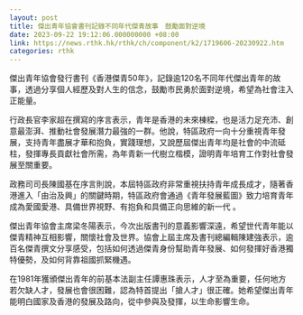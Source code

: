 ```yaml
---
layout: post
title: 傑出青年協會書刊記錄不同年代傑青故事　鼓勵面對逆境
date: 2023-09-22 19:12:06.000000000 +08:00
link: https://news.rthk.hk/rthk/ch/component/k2/1719606-20230922.htm
categories: rthk
---
```


傑出青年協會發行書刊《香港傑青50年》，記錄逾120名不同年代傑出青年的故事，透過分享個人經歷及對人生的信念，鼓勵市民勇於面對逆境，希望為社會注入正能量。 

行政長官李家超在撰寫的序言表示，青年是香港的未來棟樑，也是活力足充沛、創意最澎湃、推動社會發展潛力最強的一群。他說，特區政府一向十分重視青年發展，支持青年盡展才華和抱負，實踐理想，又說歷屆傑出青年均是社會的中流砥柱，發揮專長貢獻社會所需，為年青新一代樹立楷模，證明青年培育工作對社會發展至關重要。 

政務司司長陳國基在序言則說，本屆特區政府非常重視扶持青年成長成才，隨著香港進入「由治及興」的關鍵時期，特區政府會通過《青年發展藍圖》致力培育青年成為愛國愛港、具備世界視野、有抱負和具備正向思維的新一代 。 

傑出青年協會主席梁冬陽表示，今次出版書刊的意義影響深遠，希望世代青年能以傑青精神互相影響，關懷社會及世界。協會上屆主席及書刊總編輯陳建強表示，逾百名傑青撰文分享感受，包括如何透過傑青身份幫助青年發展、如何發揮好香港獨特優勢，及如何背靠祖國抓緊機遇。 

在1981年獲頒傑出青年的前基本法副主任譚惠珠表示，人才至為重要，任何地方若欠缺人才，發展也會很困難，認為特首提出「搶人才」很正確。她希望傑出青年能明白國家及香港的發展及路向，從中參與及發揮，以生命影響生命。
